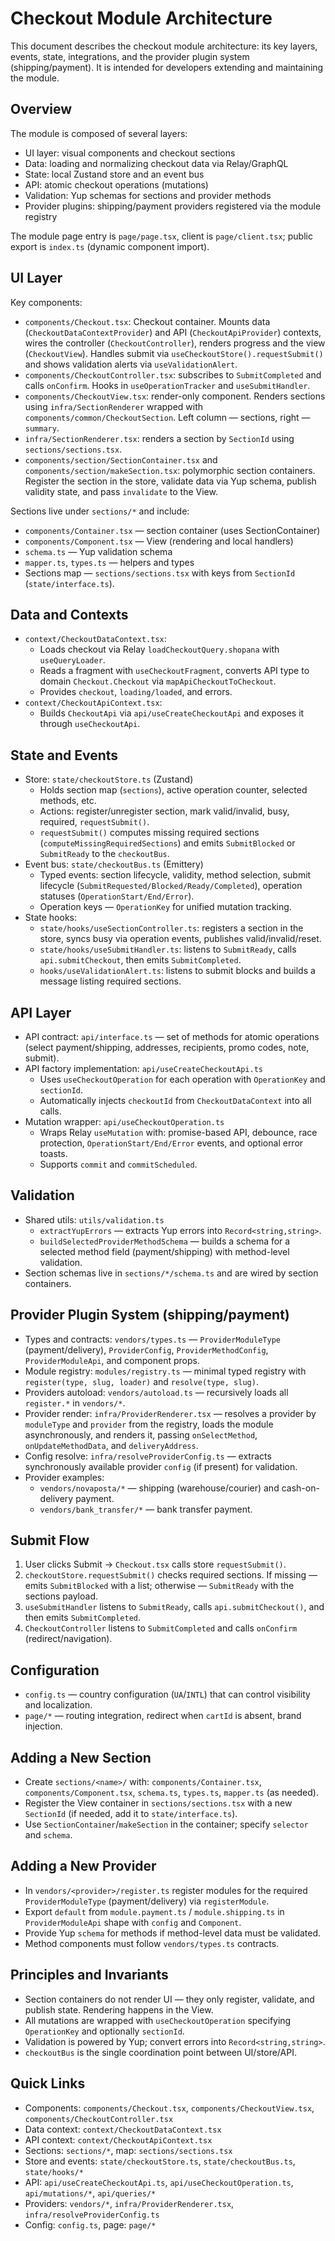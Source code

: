 # Checkout Module Architecture

This document describes the checkout module architecture: its key layers, events, state, integrations, and the provider plugin system (shipping/payment). It is intended for developers extending and maintaining the module.

## Overview

The module is composed of several layers:
- UI layer: visual components and checkout sections
- Data: loading and normalizing checkout data via Relay/GraphQL
- State: local Zustand store and an event bus
- API: atomic checkout operations (mutations)
- Validation: Yup schemas for sections and provider methods
- Provider plugins: shipping/payment providers registered via the module registry

The module page entry is `page/page.tsx`, client is `page/client.tsx`; public export is `index.ts` (dynamic component import).

## UI Layer

Key components:
- `components/Checkout.tsx`: Checkout container. Mounts data (`CheckoutDataContextProvider`) and API (`CheckoutApiProvider`) contexts, wires the controller (`CheckoutController`), renders progress and the view (`CheckoutView`). Handles submit via `useCheckoutStore().requestSubmit()` and shows validation alerts via `useValidationAlert`.
- `components/CheckoutController.tsx`: subscribes to `SubmitCompleted` and calls `onConfirm`. Hooks in `useOperationTracker` and `useSubmitHandler`.
- `components/CheckoutView.tsx`: render-only component. Renders sections using `infra/SectionRenderer` wrapped with `components/common/CheckoutSection`. Left column — sections, right — `summary`.
- `infra/SectionRenderer.tsx`: renders a section by `SectionId` using `sections/sections.tsx`.
- `components/section/SectionContainer.tsx` and `components/section/makeSection.tsx`: polymorphic section containers. Register the section in the store, validate data via Yup schema, publish validity state, and pass `invalidate` to the View.

Sections live under `sections/*` and include:
- `components/Container.tsx` — section container (uses SectionContainer)
- `components/Component.tsx` — View (rendering and local handlers)
- `schema.ts` — Yup validation schema
- `mapper.ts`, `types.ts` — helpers and types
- Sections map — `sections/sections.tsx` with keys from `SectionId` (`state/interface.ts`).

## Data and Contexts

- `context/CheckoutDataContext.tsx`:
  - Loads checkout via Relay `loadCheckoutQuery.shopana` with `useQueryLoader`.
  - Reads a fragment with `useCheckoutFragment`, converts API type to domain `Checkout.Checkout` via `mapApiCheckoutToCheckout`.
  - Provides `checkout`, `loading/loaded`, and errors.
- `context/CheckoutApiContext.tsx`:
  - Builds `CheckoutApi` via `api/useCreateCheckoutApi` and exposes it through `useCheckoutApi`.

## State and Events

- Store: `state/checkoutStore.ts` (Zustand)
  - Holds section map (`sections`), active operation counter, selected methods, etc.
  - Actions: register/unregister section, mark valid/invalid, busy, required, `requestSubmit()`.
  - `requestSubmit()` computes missing required sections (`computeMissingRequiredSections`) and emits `SubmitBlocked` or `SubmitReady` to the `checkoutBus`.
- Event bus: `state/checkoutBus.ts` (Emittery)
  - Typed events: section lifecycle, validity, method selection, submit lifecycle (`SubmitRequested/Blocked/Ready/Completed`), operation statuses (`OperationStart/End/Error`).
  - Operation keys — `OperationKey` for unified mutation tracking.
- State hooks:
  - `state/hooks/useSectionController.ts`: registers a section in the store, syncs busy via operation events, publishes valid/invalid/reset.
  - `state/hooks/useSubmitHandler.ts`: listens to `SubmitReady`, calls `api.submitCheckout`, then emits `SubmitCompleted`.
  - `hooks/useValidationAlert.ts`: listens to submit blocks and builds a message listing required sections.

## API Layer

- API contract: `api/interface.ts` — set of methods for atomic operations (select payment/shipping, addresses, recipients, promo codes, note, submit).
- API factory implementation: `api/useCreateCheckoutApi.ts`
  - Uses `useCheckoutOperation` for each operation with `OperationKey` and `sectionId`.
  - Automatically injects `checkoutId` from `CheckoutDataContext` into all calls.
- Mutation wrapper: `api/useCheckoutOperation.ts`
  - Wraps Relay `useMutation` with: promise-based API, debounce, race protection, `OperationStart/End/Error` events, and optional error toasts.
  - Supports `commit` and `commitScheduled`.

## Validation

- Shared utils: `utils/validation.ts`
  - `extractYupErrors` — extracts Yup errors into `Record<string,string>`.
  - `buildSelectedProviderMethodSchema` — builds a schema for a selected method field (payment/shipping) with method-level validation.
- Section schemas live in `sections/*/schema.ts` and are wired by section containers.

## Provider Plugin System (shipping/payment)

- Types and contracts: `vendors/types.ts` — `ProviderModuleType` (payment/delivery), `ProviderConfig`, `ProviderMethodConfig`, `ProviderModuleApi`, and component props.
- Module registry: `modules/registry.ts` — minimal typed registry with `register(type, slug, loader)` and `resolve(type, slug)`.
- Providers autoload: `vendors/autoload.ts` — recursively loads all `register.*` in `vendors/*`.
- Provider render: `infra/ProviderRenderer.tsx` — resolves a provider by `moduleType` and `provider` from the registry, loads the module asynchronously, and renders it, passing `onSelectMethod`, `onUpdateMethodData`, and `deliveryAddress`.
- Config resolve: `infra/resolveProviderConfig.ts` — extracts synchronously available provider `config` (if present) for validation.
- Provider examples:
  - `vendors/novaposta/*` — shipping (warehouse/courier) and cash-on-delivery payment.
  - `vendors/bank_transfer/*` — bank transfer payment.

## Submit Flow

1. User clicks Submit → `Checkout.tsx` calls store `requestSubmit()`.
2. `checkoutStore.requestSubmit()` checks required sections. If missing — emits `SubmitBlocked` with a list; otherwise — `SubmitReady` with the sections payload.
3. `useSubmitHandler` listens to `SubmitReady`, calls `api.submitCheckout()`, and then emits `SubmitCompleted`.
4. `CheckoutController` listens to `SubmitCompleted` and calls `onConfirm` (redirect/navigation).

## Configuration

- `config.ts` — country configuration (`UA`/`INTL`) that can control visibility and localization.
- `page/*` — routing integration, redirect when `cartId` is absent, brand injection.

## Adding a New Section

- Create `sections/<name>/` with: `components/Container.tsx`, `components/Component.tsx`, `schema.ts`, `types.ts`, `mapper.ts` (as needed).
- Register the View container in `sections/sections.tsx` with a new `SectionId` (if needed, add it to `state/interface.ts`).
- Use `SectionContainer`/`makeSection` in the container; specify `selector` and `schema`.

## Adding a New Provider

- In `vendors/<provider>/register.ts` register modules for the required `ProviderModuleType` (payment/delivery) via `registerModule`.
- Export `default` from `module.payment.ts` / `module.shipping.ts` in `ProviderModuleApi` shape with `config` and `Component`.
- Provide Yup `schema` for methods if method-level data must be validated.
- Method components must follow `vendors/types.ts` contracts.

## Principles and Invariants

- Section containers do not render UI — they only register, validate, and publish state. Rendering happens in the View.
- All mutations are wrapped with `useCheckoutOperation` specifying `OperationKey` and optionally `sectionId`.
- Validation is powered by Yup; convert errors into `Record<string,string>`.
- `checkoutBus` is the single coordination point between UI/store/API.

## Quick Links

- Components: `components/Checkout.tsx`, `components/CheckoutView.tsx`, `components/CheckoutController.tsx`
- Data context: `context/CheckoutDataContext.tsx`
- API context: `context/CheckoutApiContext.tsx`
- Sections: `sections/*`, map: `sections/sections.tsx`
- Store and events: `state/checkoutStore.ts`, `state/checkoutBus.ts`, `state/hooks/*`
- API: `api/useCreateCheckoutApi.ts`, `api/useCheckoutOperation.ts`, `api/mutations/*`, `api/queries/*`
- Providers: `vendors/*`, `infra/ProviderRenderer.tsx`, `infra/resolveProviderConfig.ts`
- Config: `config.ts`, page: `page/*`
